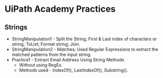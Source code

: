 # UiPath Academy Practices

## Strings
- StringManipulation1 - Split the String; First & Last index of characters or string; ToList; Format string; Join.
- StringManipulation2 - Matches; Used Regular Expressions to extract the matched patterns from the input string.
- Practice1 - Extract Email Address Using String Methods
  - Without using RegEx.
  - Methods used - IndexOf(), LastIndexOf(), Substring().
